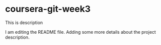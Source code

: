 # coursera-git-week3
This is description

I am editing the README file. Adding some more details about the project description.
